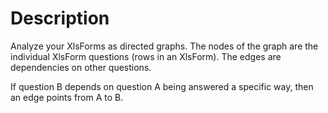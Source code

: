 # Description

Analyze your XlsForms as directed graphs. The nodes of the graph are the individual XlsForm questions (rows in an XlsForm). The edges are dependencies on other questions.

If question B depends on question A being answered a specific way, then an edge points from A to B.
